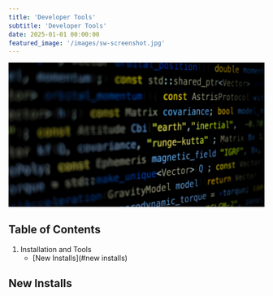 ```yaml
---
title: 'Developer Tools'
subtitle: 'Developer Tools'
date: 2025-01-01 00:00:00
featured_image: '/images/sw-screenshot.jpg'
---
```


![](/images/sw-screenshot.jpg)

## Table of Contents

1. Installation and Tools
   * [New Installs](#new installs)

## New Installs
